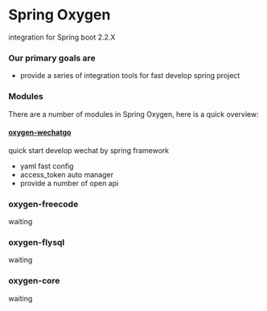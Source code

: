 # Spring Oxygen
integration for Spring boot 2.2.X

### Our primary goals are

- provide a series of integration tools for fast develop spring project

### Modules

There are a number of modules in Spring Oxygen, here is a quick overview:

#### [oxygen-wechatgo](https://github.com/ispong/spring-oxygen/tree/master/spring-oxygen-wechatgo/src/main/java/com/ispong/oxygen/wechatgo)

quick start develop wechat by spring framework

- yaml fast config
- access_token auto manager
- provide a number of open api

### oxygen-freecode
waiting

### oxygen-flysql
waiting

### oxygen-core
waiting